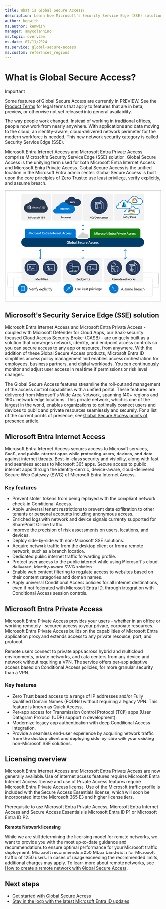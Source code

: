 ```yaml
---
title: What is Global Secure Access?
description: Learn how Microsoft's Security Service Edge (SSE) solution, Global Secure Access, provides network access control and visibility to users and devices inside and outside a traditional office.
author: kenwith
ms.author: kenwith
manager: amycolannino
ms.topic: overview
ms.date: 07/11/2024
ms.service: global-secure-access
ms.custom: references_regions
---
```


# What is Global Secure Access?

> [!IMPORTANT]
> Some features of Global Secure Access are currently in PREVIEW.
> See the [Product Terms](https://aka.ms/EntraPreviewsTermsOfUse) for legal terms that apply to features that are in beta, preview, or otherwise not yet released into general availability.

The way people work changed. Instead of working in traditional offices, people now work from nearly anywhere. With applications and data moving to the cloud, an identity-aware, cloud-delivered network perimeter for the modern workforce is needed. This new network security category is called Security Service Edge (SSE).

Microsoft Entra Internet Access and Microsoft Entra Private Access comprise Microsoft's Security Service Edge (SSE) solution. Global Secure Access is the unifying term used for both Microsoft Entra Internet Access and Microsoft Entra Private Access. Global Secure Access is the unified location in the Microsoft Entra admin center. Global Secure Access is built upon the core principles of Zero Trust to use least privilege, verify explicitly, and assume breach.

![Diagram of the Global Secure Access solution, illustrating how identities and remote networks can connect to Microsoft, private, and public resources through the service.](media/overview-what-is-global-secure-access/global-secure-access-diagram.png)

## Microsoft's Security Service Edge (SSE) solution

Microsoft Entra Internet Access and Microsoft Entra Private Access - coupled with Microsoft Defender for Cloud Apps, our SaaS-security focused Cloud Access Security Broker (CASB) - are uniquely built as a solution that converges network, identity, and endpoint access controls so you can secure access to any app or resource, from anywhere. With the addition of these Global Secure Access products, Microsoft Entra ID simplifies access policy management and enables access orchestration for employees, business partners, and digital workloads. You can continuously monitor and adjust user access in real time if permissions or risk level changes.

The Global Secure Access features streamline the roll-out and management of the access control capabilities with a unified portal. These features are delivered from Microsoft's Wide Area Network, spanning 140+ regions and 190+ network edge locations. This private network, which is one of the largest in the world, enables organizations to optimally connect users and devices to public and private resources seamlessly and securely. For a list of the current points of presence, see [Global Secure Access points of presence article](reference-points-of-presence.md).

## Microsoft Entra Internet Access

Microsoft Entra Internet Access secures access to Microsoft services, SaaS, and public internet apps while protecting users, devices, and data against internet threats. Best-in-class security and visibility, along with fast and seamless access to Microsoft 365 apps. Secure access to public internet apps through the identity-centric, device-aware, cloud-delivered Secure Web Gateway (SWG) of Microsoft Entra Internet Access.

### Key features

- Prevent stolen tokens from being replayed with the compliant network check-in Conditional Access.
- Apply universal tenant restrictions to prevent data exfiltration to other tenants or personal accounts including anonymous access.
- Enriched logs with network and device signals currently supported for SharePoint Online traffic.
- Improve the precision of risk assessments on users, locations, and devices.
- Deploy side-by-side with non-Microsoft SSE solutions.
- Acquire network traffic from the desktop client or from a remote network, such as a branch location.
- Dedicated public internet traffic forwarding profile.
- Protect user access to the public internet while using Microsoft's cloud-delivered, identity-aware SWG solution.
- Enable web content filtering to regulate access to websites based on their content categories and domain names.
- Apply universal Conditional Access policies for all internet destinations, even if not federated with Microsoft Entra ID, through integration with Conditional Access session controls.

## Microsoft Entra Private Access

Microsoft Entra Private Access provides your users - whether in an office or working remotely - secured access to your private, corporate resources. Microsoft Entra Private Access builds on the capabilities of Microsoft Entra application proxy and extends access to any private resource, port, and protocol.

Remote users connect to private apps across hybrid and multicloud environments, private networks, and data centers from any device and network without requiring a VPN. The service offers per-app adaptive access based on Conditional Access policies, for more granular security than a VPN.

### Key features

- Zero Trust based access to a range of IP addresses and/or Fully Qualified Domain Names (FQDNs) without requiring a legacy VPN. This feature is known as Quick Access.
- Per-app access for Transmission Control Protocol (TCP) apps (User Datagram Protocol (UDP) support in development).
- Modernize legacy app authentication with deep Conditional Access integration.
- Provide a seamless end-user experience by acquiring network traffic from the desktop client and deploying side-by-side with your existing non-Microsoft SSE solutions.

## Licensing overview 
Microsoft Entra Internet Access and Microsoft Entra Private Access are now generally available. Use of internet access features requires Microsoft Entra Internet Access license and use of Private Access features require Microsoft Entra Private Access license. Use of the Microsoft traffic profile is included with the Secure Access Essentials license, which will soon be incorporated into the Microsoft 365 E3 and higher license tiers.

Prerequisite to use Microsoft Entra Private Access, Microsoft Entra Internet Access and Secure Access Essentials is Microsoft Entra ID P1 or Microsoft Entra ID P2.

**Remote Network licensing**

While we are still determining the licensing model for remote networks, we want to provide you with the most up-to-date guidance and recommendations to ensure optimal performance for your Microsoft traffic deployment. Microsoft recommends a 250 Mbps bandwidth for Microsoft traffic of 1250 users. In cases of usage exceeding the recommended limits, additional charges may apply. To learn more about remote networks, see [How to create a remote network with Global Secure Access](how-to-create-remote-networks.md).




## Next steps

- [Get started with Global Secure Access](how-to-get-started-with-global-secure-access.md)
- [Stay in the loop with the latest Microsoft Entra ID updates](https://techcommunity.microsoft.com/t5/microsoft-entra-azure-ad-blog/bg-p/Identity)
